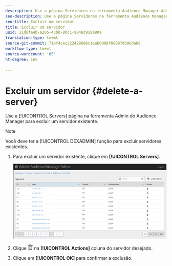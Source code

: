 ```yaml
---
description: Use a página Servidores na ferramenta Audience Manager Admin para excluir um servidor existente.
seo-description: Use a página Servidores na ferramenta Audience Manager Admin para excluir um servidor existente.
seo-title: Excluir um servidor
title: Excluir um servidor
uuid: 21d8feeb-a205-43bb-9bc1-9048c918a80a
translation-type: tm+mt
source-git-commit: 71bf4cec222428686c1eab0998f66887db06da68
workflow-type: tm+mt
source-wordcount: '85'
ht-degree: 16%

---
```



# Excluir um servidor {#delete-a-server}

Use a [!UICONTROL Servers] página na ferramenta Admin do Audience Manager para excluir um servidor existente.

<!-- t_delete_server.xml -->

>[!NOTE]
>
>Você deve ter a [!UICONTROL DEXADMIN] função para excluir servidores existentes.

1. Para excluir um servidor existente, clique em **[!UICONTROL Servers]**.

   ![Resultado da etapa](assets/servers.png)

1. Clique ![](assets/icon_delete.png) na **[!UICONTROL Actions]** coluna do servidor desejado.
1. Clique em **[!UICONTROL OK]** para confirmar a exclusão.
